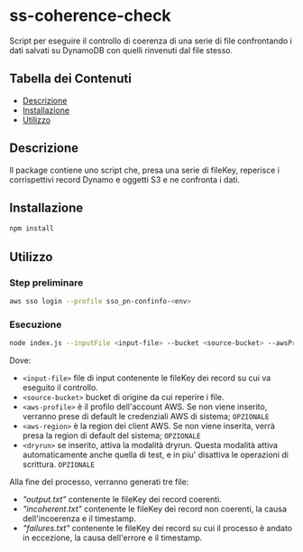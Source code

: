 # ss-coherence-check

Script per eseguire il controllo di coerenza di una serie di file confrontando i dati salvati su DynamoDB con quelli rinvenuti dal file stesso.

## Tabella dei Contenuti

- [Descrizione](#descrizione)
- [Installazione](#installazione)
- [Utilizzo](#utilizzo)

## Descrizione

Il package contiene uno script che, presa una serie di fileKey, reperisce i corrispettivi record Dynamo e oggetti S3 e ne confronta i dati.

## Installazione

```bash
npm install
```

## Utilizzo

### Step preliminare

```bash
aws sso login --profile sso_pn-confinfo-<env>
```

### Esecuzione

```bash
node index.js --inputFile <input-file> --bucket <source-bucket> --awsProfile <aws-profile> --awsRegion <aws-region> --dryrun
```

Dove:

- `<input-file>` file di input contenente le fileKey dei record su cui va eseguito il controllo.
- `<source-bucket>` bucket di origine da cui reperire i file.
- `<aws-profile>` è il profilo dell'account AWS. Se non viene inserito, verranno prese di default le credenziali AWS di sistema; `OPZIONALE`
- `<aws-region>` è la region dei client AWS. Se non viene inserita, verrà presa la region di default del sistema; `OPZIONALE`
- `<dryrun>` se inserito, attiva la modalità dryrun. Questa modalità attiva automaticamente anche quella di test, e in piu'
  disattiva le operazioni di scrittura. `OPZIONALE`

Alla fine del processo, verranno generati tre file:

- _"output.txt"_ contenente le fileKey dei record coerenti.
- _"incoherent.txt"_ contenente le fileKey dei record non coerenti, la causa dell'incoerenza e il timestamp.
- _"failures.txt"_ contenente le fileKey dei record su cui il processo è andato in eccezione, la causa dell'errore e il timestamp.
